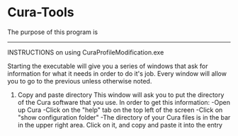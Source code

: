 # Cura-Tools
The purpose of this program is 

-----------------------------------------------------
INSTRUCTIONS on using CuraProfileModification.exe

Starting the executable will give you a series of windows that ask for information for what it needs in order to do it's job. Every window will allow you to go to the previous unless otherwise noted.
1. Copy and paste directory
  This window will ask you to put the directory of the Cura software that you use. In order to get this information:
  -Open up Cura
  -Click on the "help" tab on the top left of the screen
  -Click on "show configuration folder"
  -The directory of your Cura files is in the bar in the upper right area. Click on it, and copy and paste it into the entry 
